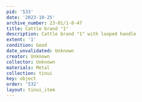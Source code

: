```yaml
---
pid: '533'
date: '2023-10-25'
archive_number: 23-01/1-8-47
title: Cattle brand "1"
description: Cattle brand "1" with looped handle
extent: '1'
condition: Good
date_unvalidated: Unknown
creator: Unknown
collector: Unknown
materials: Metal
collection: tinui
key: object
order: '532'
layout: tinui_item
---
```

